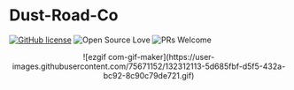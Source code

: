 # Dust-Road-Co
[![GitHub license](https://img.shields.io/badge/license-MIT-blue.svg)](LICENSE) ![Open Source Love](https://badges.frapsoft.com/os/v2/open-source.svg?v=103)  ![PRs Welcome](https://img.shields.io/badge/PRs-welcome-green.svg)

<p align="center">![ezgif com-gif-maker](https://user-images.githubusercontent.com/75671152/132312113-5d685fbf-d5f5-432a-bc92-8c90c79de721.gif) </p>
